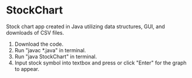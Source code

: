# StockChart
Stock chart app created in Java utilizing data structures, GUI, and downloads of CSV files.
1. Download the code.
2. Run "javac *.java" in terminal.
3. Run "java StockChart" in terminal.
4. Input stock symbol into textbox and press or click "Enter" for the graph to appear.
